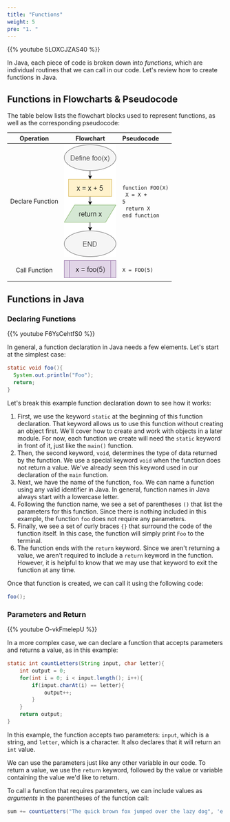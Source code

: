 ```yaml
---
title: "Functions"
weight: 5
pre: "1. "
---
```

{{% youtube 5LOXCJZAS40 %}}

In Java, each piece of code is broken down into _functions_, which are individual routines that we can call in our code. Let's review how to create functions in Java.

## Functions in Flowcharts & Pseudocode

The table below lists the flowchart blocks used to represent functions, as well as the corresponding pseudocode:

| Operation | Flowchart | Pseudocode |
|:---------:|:---------:|:-----------|
| Declare Function | ![Declare Function Flowchart Block](/images/2/2.17.x.1.function1.png) | <pre><code>function FOO(X)<br>    X = X + 5<br>    return X<br>end function</code></pre> |
| Call Function | ![Call Function Flowchart Block](/images/2/2.17.x.1.function2.png) | <pre><code>X = FOO(5)</code></pre> |

## Functions in Java

### Declaring Functions

{{% youtube F6YsCehtfS0 %}}

In general, a function declaration in Java needs a few elements. Let's start at the simplest case:

```java
static void foo(){
  System.out.println("Foo");
  return;
}
```

Let's break this example function declaration down to see how it works:

1. First, we use the keyword `static` at the beginning of this function declaration. That keyword allows us to use this function without creating an object first. We'll cover how to create and work with objects in a later module. For now, each function we create will need the `static` keyword in front of it, just like the `main()` function. 
1. Then, the second keyword, `void`, determines the type of data returned by the function. We use a special keyword `void` when the function does not return a value. We've already seen this keyword used in our declaration of the `main` function.
1. Next, we have the name of the function, `foo`. We can name a function using any valid identifier in Java. In general, function names in Java always start with a lowercase letter. 
1. Following the function name, we see a set of parentheses `()` that list the parameters for this function. Since there is nothing included in this example, the function `foo` does not require any parameters.
1. Finally, we see a set of curly braces `{}` that surround the code of the function itself. In this case, the function will simply print `Foo` to the terminal.
1. The function ends with the `return` keyword. Since we aren't returning a value, we aren't required to include a `return` keyword in the function. However, it is helpful to know that we may use that keyword to exit the function at any time. 

Once that function is created, we can call it using the following code:

```java
foo();
```

### Parameters and Return

{{% youtube O-vkFmelepU %}}

In a more complex case, we can declare a function that accepts parameters and returns a value, as in this example:

```java
static int countLetters(String input, char letter){
    int output = 0;
    for(int i = 0; i < input.length(); i++){
        if(input.charAt(i) == letter){
            output++;
        }
    }
    return output;
}
```

In this example, the function accepts two parameters: `input`, which is a string, and `letter`, which is a character. It also declares that it will return an `int` value. 

We can use the parameters just like any other variable in our code. To return a value, we use the `return` keyword, followed by the value or variable containing the value we'd like to return. 

To call a function that requires parameters, we can include values as _arguments_ in the parentheses of the function call:

```java
sum += countLetters("The quick brown fox jumped over the lazy dog", 'e');
```
